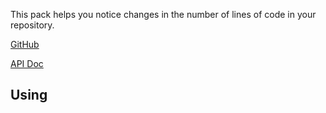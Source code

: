 This pack helps you notice changes in the number of lines of code in your repository.

[GitHub][]

[API Doc][api-doc]

[github]: https://github.com/atomist/sdm-pack-sloc (GitHub Repository)
[api-doc]: https://atomist.github.io/sdm-pack-sloc/ (API Docs)

## Using


